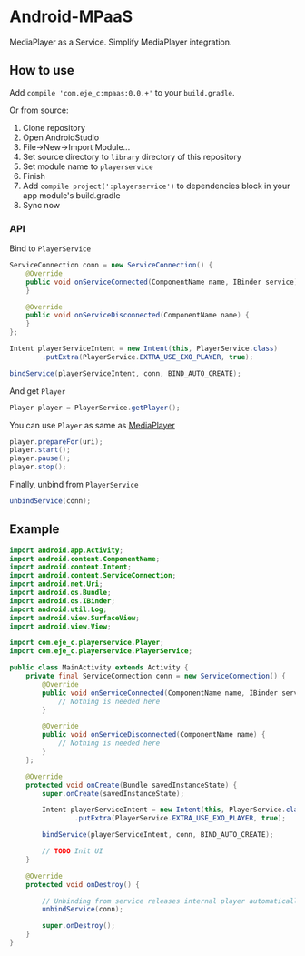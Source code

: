 # Android-MPaaS

MediaPlayer as a Service. Simplify MediaPlayer integration.

## How to use

Add `compile 'com.eje_c:mpaas:0.0.+'` to your `build.gradle`.

Or from source:

1. Clone repository
2. Open AndroidStudio
3. File->New->Import Module...
4. Set source directory to `library` directory of this repository
5. Set module name to `playerservice`
6. Finish
7. Add `compile project(':playerservice')` to dependencies block in your app module's build.gradle
8. Sync now

### API

Bind to `PlayerService`

```java
ServiceConnection conn = new ServiceConnection() {
    @Override
    public void onServiceConnected(ComponentName name, IBinder service) {
    }

    @Override
    public void onServiceDisconnected(ComponentName name) {
    }
};

Intent playerServiceIntent = new Intent(this, PlayerService.class)
        .putExtra(PlayerService.EXTRA_USE_EXO_PLAYER, true);

bindService(playerServiceIntent, conn, BIND_AUTO_CREATE);
```

And get `Player`

```java
Player player = PlayerService.getPlayer();
```

You can use `Player` as same as [MediaPlayer](https://developer.android.com/reference/android/media/MediaPlayer.html)

```java
player.prepareFor(uri);
player.start();
player.pause();
player.stop();
```

Finally, unbind from `PlayerService`

```java
unbindService(conn);
```

## Example

```java
import android.app.Activity;
import android.content.ComponentName;
import android.content.Intent;
import android.content.ServiceConnection;
import android.net.Uri;
import android.os.Bundle;
import android.os.IBinder;
import android.util.Log;
import android.view.SurfaceView;
import android.view.View;

import com.eje_c.playerservice.Player;
import com.eje_c.playerservice.PlayerService;

public class MainActivity extends Activity {
    private final ServiceConnection conn = new ServiceConnection() {
        @Override
        public void onServiceConnected(ComponentName name, IBinder service) {
            // Nothing is needed here
        }

        @Override
        public void onServiceDisconnected(ComponentName name) {
            // Nothing is needed here
        }
    };

    @Override
    protected void onCreate(Bundle savedInstanceState) {
        super.onCreate(savedInstanceState);

        Intent playerServiceIntent = new Intent(this, PlayerService.class)
                .putExtra(PlayerService.EXTRA_USE_EXO_PLAYER, true);

        bindService(playerServiceIntent, conn, BIND_AUTO_CREATE);

        // TODO Init UI
    }

    @Override
    protected void onDestroy() {

        // Unbinding from service releases internal player automatically.
        unbindService(conn);

        super.onDestroy();
    }
}
```
